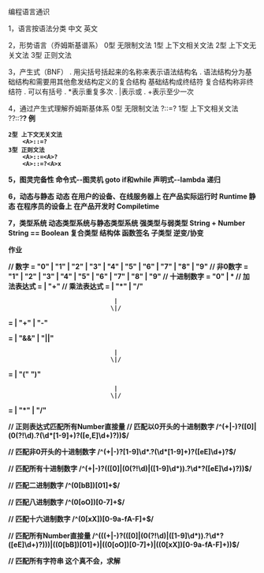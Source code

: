 编程语言通识

  1，语言按语法分类
    中文
    英文
  
  2，形势语言（乔姆斯基谱系）
    0型 无限制文法
    1型 上下文相关文法
    2型 上下文无关文法
    3型 正则文法

  3，产生式（BNF）
    . 用尖括号括起来的名称来表示语法结构名
    . 语法结构分为基础结构和需要用其他愈发结构定义的复合结构
        基础结构成终结符
        复合结构称非终结符
    . 可以有括号
    . *表示重复多次
    . |表示或
    . +表示至少一次

  4，通过产生式理解乔姆斯基体系
    0型 无限制文法
        ?::=?
    1型 上下文相关文法
        ?<A>?::?<B>?
        例

    2型 上下文无关文法
        <A>::=?
    3型 正则文法
        <A>::=<A>?
        <A>::=?<A>x

  5，图灵完备性
    命令式--图灵机
      goto
      if和while
    声明式--lambda
      递归

  6，动态与静态
    动态
      在用户的设备、在线服务器上
      在产品实际运行时
      Runtime
    静态
      在程序员的设备上
      在产品开发时
      Compiletime

  7，类型系统
    动态类型系统与静态类型系统
    强类型与弱类型
      String + Number
      String == Boolean
    复合类型
      结构体
      函数签名
    子类型
      逆变/协变

  
作业

// 数字
<Number> = "0" | "1" | "2" | "3" | "4" | "5" | "6" | "7" | "8" | "9"
// 非0数字
<NoneZeroNumber> = "1" | "2" | "3" | "4" | "5" | "6" | "7" | "8" | "9"
// 十进制数字
<DecimalNumber> = "0" | <NoneZeroNumber><Number>*
// 加法表达式
<AdditiveExpression> = <DecimalNumber> | <AdditiveExpression> "+" <DecimalNumber>
// 乘法表达式
<MultiplicativeExpression> = <DecimalNumber> | <MultiplicativeExpression> "*" <DecimalNumber> |
                             <MultiplicativeExpression> "/" <DecimalNumber>

                                  |
                                 \|/

<AdditiveExpression> = <MultiplicativeExpression> | <AdditiveExpression> "+" <MultiplicativeExpression> |
                       <AdditiveExpression> "-" <MultiplicativeExpression>

<!-- 此处用加法表达式，不用乘法表达式，是不是因为加法表达式由乘法表达式祖成，但是乘法表达式中不包含加法表达式？ -->
<LogicalExpression> = <AdditiveExpression> | <LogicalExpression> "&&" <AdditiveExpression> |
                      <LogicalExpression> "||" <AdditiveExpression>

                                  |
                                 \|/

<PrimaryExpression> = <DecimalNumber> | "(" <LogicalExpression> ")"

                                  |
                                 \|/

<!-- 逻辑表达式右加法表达式组成，加法表达式又由乘法表达式组成，所以就变成了乘法表达式由乘法表达式组成？这里感觉乱了。。。 -->
<MultiplicativeExpression> = <PrimaryExpression> | <MultiplicativeExpression> "*" <PrimaryExpression> |
                             <MultiplicativeExpression> "/" <PrimaryExpression>      



// 正则表达式匹配所有Number直接量
// 匹配以0开头的十进制数字
/^(\+|\-)?([0]|(0(?!\d)\.?(\d*[1-9]+)?([e,E]\d+)?))$/

// 匹配非0开头的十进制数字
/^(\+|\-)?[1-9]\d*\.?(\d*[1-9]+)?([eE]\d+)?$/

// 匹配所有十进制数字
/^(\+|\-)?(([0]|(0(?!\d)|([1-9]\d*))\.?\d*?([eE]\d+)?))$/

// 匹配二进制数字
/^(0[bB])[01]+$/

// 匹配八进制数字
/^(0[oO])[0-7]+$/

// 匹配十六进制数字
/^(0[xX])[0-9a-fA-F]+$/

// 匹配所有Number直接量
/^(((\+|\-)?(([0]|(0(?!\d)|([1-9]\d*))\.?\d*?([eE]\d+)?)))|((0[bB])[01]+)|((0[oO])[0-7]+)|((0[xX])[0-9a-fA-F]+))$/

// 匹配所有字符串
这个真不会，求解